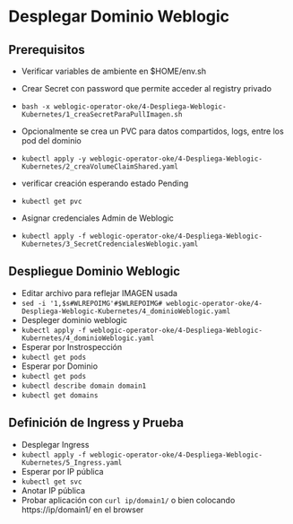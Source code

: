 # Desplegar Dominio Weblogic

## Prerequisitos
- Verificar variables de ambiente en $HOME/env.sh
- Crear Secret con password que permite acceder al registry privado
- `bash -x weblogic-operator-oke/4-Despliega-Weblogic-Kubernetes/1_creaSecretParaPullImagen.sh`

- Opcionalmente se crea un PVC para datos compartidos, logs, entre los pod del dominio
- `kubectl apply -y weblogic-operator-oke/4-Despliega-Weblogic-Kubernetes/2_creaVolumeClaimShared.yaml`
- verificar creación esperando estado Pending
- `kubectl get pvc`

- Asignar credenciales Admin de Weblogic
- `kubectl apply -f weblogic-operator-oke/4-Despliega-Weblogic-Kubernetes/3_SecretCredencialesWeblogic.yaml`

## Despliegue Dominio Weblogic

- Editar archivo para reflejar IMAGEN usada
- `sed -i '1,$s#WLREPOIMG'#$WLREPOIMG# weblogic-operator-oke/4-Despliega-Weblogic-Kubernetes/4_dominioWeblogic.yaml `
- Despleger dominio weblogic
- `kubectl apply -f weblogic-operator-oke/4-Despliega-Weblogic-Kubernetes/4_dominioWeblogic.yaml`
- Esperar por Instrospección
- `kubectl get pods`
- Esperar por Dominio
- `kubectl get pods`
- `kubectl describe domain domain1`
- `kubectl get domains`

## Definición de Ingress y Prueba

- Desplegar Ingress
- `kubectl apply -f weblogic-operator-oke/4-Despliega-Weblogic-Kubernetes/5_Ingress.yaml`
- Esperar por IP pública
- `kubectl get svc`
- Anotar IP pública
- Probar aplicación con `curl ip/domain1/` o bien colocando  https://ip/domain1/ en el browser
